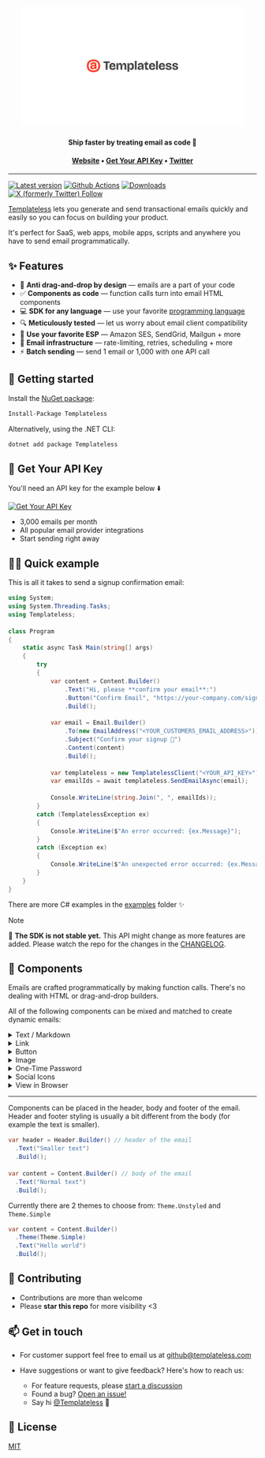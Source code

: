 <h1 align="center">
  <a href="https://templateless.com/">
    <img src="templateless.webp" alt="Templateless" width="450px">
  </a>
  <br />
</h1>

<p align="center">
  <b>Ship faster by treating email as code 🚀</b> <br />
</p>

<h4 align="center">
  <a href="https://templateless.com/">Website</a> &bull;
  <a href="https://app.templateless.com/">Get Your API Key</a> &bull;
  <a href="https://twitter.com/templateless">Twitter</a>
</h4>

---

[![Latest version](https://img.shields.io/nuget/v/Templateless)](https://www.nuget.org/packages/Templateless)
[![Github Actions](https://img.shields.io/github/actions/workflow/status/templateless/templateless-dotnet/tests.yml)](https://github.com/templateless/templateless-dotnet/actions)
[![Downloads](https://img.shields.io/nuget/dt/Templateless)](https://www.nuget.org/packages/Templateless)
[![X (formerly Twitter) Follow](https://img.shields.io/twitter/follow/Templateless)](https://twitter.com/templateless)

[Templateless](https://templateless.com) lets you generate and send transactional emails quickly and easily so you can focus on building your product.

It's perfect for SaaS, web apps, mobile apps, scripts and anywhere you have to send email programmatically.

## ✨ Features

- 👋 **Anti drag-and-drop by design** — emails are a part of your code
- ✅ **Components as code** — function calls turn into email HTML components
- 💻 **SDK for any language** — use your favorite [programming language](https://github.com/orgs/templateless/repositories)
- 🔍 **Meticulously tested** — let us worry about email client compatibility
- 💌 **Use your favorite ESP** — Amazon SES, SendGrid, Mailgun + more
- 💪 **Email infrastructure** — rate-limiting, retries, scheduling + more
- ⚡ **Batch sending** — send 1 email or 1,000 with one API call

## 🚀 Getting started

Install the [NuGet package](https://nuget.org/packages/Templateless):

```bash
Install-Package Templateless
```

Alternatively, using the .NET CLI:

```bash
dotnet add package Templateless
```

## 🔑 Get Your API Key

You'll need an API key for the example below ⬇️

[![Get Your API Key](https://img.shields.io/badge/Get_Your_API_Key-free-blue?style=for-the-badge)](https://app.templateless.com/)

- 3,000 emails per month
- All popular email provider integrations
- Start sending right away

## 👩‍💻 Quick example

This is all it takes to send a signup confirmation email:

```cs
using System;
using System.Threading.Tasks;
using Templateless;

class Program
{
    static async Task Main(string[] args)
    {
        try
        {
            var content = Content.Builder()
                .Text("Hi, please **confirm your email**:")
                .Button("Confirm Email", "https://your-company.com/signup/confirm?token=XYZ")
                .Build();

            var email = Email.Builder()
                .To(new EmailAddress("<YOUR_CUSTOMERS_EMAIL_ADDRESS>"))
                .Subject("Confirm your signup 👋")
                .Content(content)
                .Build();

            var templateless = new TemplatelessClient("<YOUR_API_KEY>");
            var emailIds = await templateless.SendEmailAsync(email);

            Console.WriteLine(string.Join(", ", emailIds));
        }
        catch (TemplatelessException ex)
        {
            Console.WriteLine($"An error occurred: {ex.Message}");
        }
        catch (Exception ex)
        {
            Console.WriteLine($"An unexpected error occurred: {ex.Message}");
        }
    }
}
```

There are more C# examples in the [examples](examples) folder ✨

> [!NOTE]
> 🚧 **The SDK is not stable yet.** This API might change as more features are added. Please watch the repo for the changes in the [CHANGELOG](CHANGELOG.md).

## 🔳 Components

Emails are crafted programmatically by making function calls. There's no dealing with HTML or drag-and-drop builders.

All of the following components can be mixed and matched to create dynamic emails:

<details>
  <summary>Text / Markdown</summary>

Text component allow you to insert a paragraph. Each paragraph supports basic markdown:

- Bold text: `**bold text**`
- Italic text: `_italic text_`
- Link: `[link text](https://example.com)`
- Also a link: `<https://example.com>`
- Headers (h1-h6):

  - `# Big Header`
  - `###### Small Header`

- Unordered list:

  ```md
  - item one
  - item two
  - item three
  ```

- Ordered list:

  ```md
  1. item one
  1. item two
  1. item three
  ```

```cs
Content.Builder()
    .Text("## Thank you for signing up")
    .Text("Please **verify your email** by [clicking here](https://example.com/confirm?token=XYZ)")
    .Build();
```

</details>
<details><summary>Link</summary>

Link component adds an anchor tag. This is the same as a text component with the link written in markdown:

```cs
Content.Builder()
    .Link("Confirm Email", "https://example.com/confirm?token=XYZ") // or...
    .Text("[Confirm Email](https://example.com/confirm?token=XYZ)")
    .Build();
```

</details>
<details><summary>Button</summary>

Button can also be used as a call to action. Button color is set via your dashboard's app color.

```cs
Content.Builder()
    .Button("Confirm Email", "https://example.com/confirm?token=XYZ")
    .Build();
```

</details>
<details><summary>Image</summary>

Image component will link to an image within your email. Keep in mind that a lot of email clients will prevent images from being loaded automatically for privacy reasons.

```cs
Content.Builder()
    .Image(
        "https://placekitten.com/300/200",  // where the image is hosted
        "https://example.com",              // [optional] link url, if you want it to be clickable
        300,                                // [optional] width
        200,                                // [optional] height
        "Alt text"                          // [optional] alternate text
    )
    .Build();
```

Only the `src` parameter is required; everything else is optional.

**If you have "Image Optimization" turned on:**

1. Your images will be cached and distributed by our CDN for faster loading. The cache does not expire. If you'd like to re-cache, simply append a query parameter to the end of your image url.
1. Images will be converted into formats that are widely supported by email clients. The following image formats will be processed automatically:

    - Jpeg
    - Png
    - Gif
    - WebP
    - Tiff
    - Ico
    - Bmp
    - Svg

1. Maximum image size is 5MB for free accounts and 20MB for paid accounts.
1. You can specify `width` and/or `height` if you'd like (they are optional). Keep in mind that images will be scaled down to fit within the email theme, if they're too large.

</details>
<details><summary>One-Time Password</summary>

OTP component is designed for showing temporary passwords and reset codes.

```cs
Content.Builder()
    .Text("Here's your **temporary login code**:")
    .Otp("XY78-2BT0-YFNB-ALW9")
    .Build();
```

</details>
<details><summary>Social Icons</summary>

You can easily add social icons with links by simply specifying the username. Usually, this component is placed in the footer of the email.

These are all the supported platforms:

```cs
Content.Builder()
    .Socials(new List<SocialItem>
    {
        new SocialItem(Service.Website, "https://example.com"),
        new SocialItem(Service.Email, "username@example.com"),
        new SocialItem(Service.Phone, "123-456-7890"), // `tel:` link
        new SocialItem(Service.Facebook, "Username"),
        new SocialItem(Service.YouTube, "ChannelID"),
        new SocialItem(Service.Twitter, "Username"),
        new SocialItem(Service.X, "Username"),
        new SocialItem(Service.GitHub, "Username"),
        new SocialItem(Service.Instagram, "Username"),
        new SocialItem(Service.LinkedIn, "Username"),
        new SocialItem(Service.Slack, "Org"),
        new SocialItem(Service.Discord, "Username"),
        new SocialItem(Service.TikTok, "Username"),
        new SocialItem(Service.Snapchat, "Username"),
        new SocialItem(Service.Threads, "Username"),
        new SocialItem(Service.Telegram, "Username")
    })
    .Build();
```

</details>
<details><summary>View in Browser</summary>

If you'd like your recipients to be able to read the email in a browser, you can add the "view in browser" component that will automatically generate a link. Usually, this is placed in the header or footer of the email.

You can optionally provide the text for the link. If none is provided, default is used: "View in browser"

**This will make the email public to anyone that has access to the link.**

```cs
Content.Builder()
    .ViewInBrowser("Read Email in Browser")
    .Build();
```

</details>

---

Components can be placed in the header, body and footer of the email. Header and footer styling is usually a bit different from the body (for example the text is smaller).

```cs
var header = Header.Builder() // header of the email
  .Text("Smaller text")
  .Build();

var content = Content.Builder() // body of the email
  .Text("Normal text")
  .Build();
```

Currently there are 2 themes to choose from: `Theme.Unstyled` and `Theme.Simple`

```cs
var content = Content.Builder()
  .Theme(Theme.Simple)
  .Text("Hello world")
  .Build();
```

## 🤝 Contributing

- Contributions are more than welcome
- Please **star this repo** for more visibility <3

## 📫 Get in touch

- For customer support feel free to email us at [github@templateless.com](mailto:github@templateless.com)

- Have suggestions or want to give feedback? Here's how to reach us:

    - For feature requests, please [start a discussion](https://github.com/templateless/templateless-dotnet/discussions)
    - Found a bug? [Open an issue!](https://github.com/templateless/templateless-dotnet/issues)
    - Say hi [@Templateless](https://twitter.com/templateless) 👋

## 🍻 License

[MIT](LICENSE)